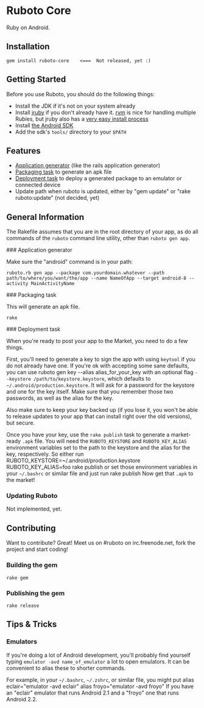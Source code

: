 Ruboto Core
=============

Ruby on Android.

Installation
-------

    gem install ruboto-core    <===  Not released, yet :)

Getting Started
---------------

Before you use Ruboto, you should do the following things:

* Install the JDK if it's not on your system already
* Install [jruby](http://jruby.org/) if you don't already have it. [rvm](http://rvm.beginrescueend.com/) is nice for handling multiple Rubies, but jruby also has a [very easy install process](http://jruby.org/#2)
* Install [the Android SDK](http://developer.android.com/sdk/index.html)
* Add the sdk's `tools/` directory to your `$PATH`

Features
-------

* [Application generator](#application_generator) (like the rails application generator)
* [Packaging task](#packaging_task) to generate an apk file
* [Deployment task](#deployment_task) to deploy a generated package to an emulator or connected device
* Update path when ruboto is updated, either by "gem update" or "rake ruboto:update" (not decided, yet)

General Information
------------------

The Rakefile assumes that you are in the root directory of your app, as do all commands of the `ruboto` command line utility, other than `ruboto gen app`.

<a name="application_generator">
### Application generator
</a>

Make sure the "android" command is in your path:

    ruboto.rb gen app --package com.yourdomain.whatever --path path/to/where/you/want/the/app --name NameOfApp --target android-8 --activity MainActivityName


<a name="packaging_task">
### Packaging task
</a>

This will generate an apk file.

    rake

<a name="deployment_task">
### Deployment task
</a>

When you're ready to post your app to the Market, you need to do a few things.

First, you'll need to generate a key to sign the app with using `keytool` if you do not already have one. If you're ok with accepting some sane defaults, you can use
    ruboto gen key --alias alias_for_your_key
with an optional flag `--keystore /path/to/keystore.keystore`, which defaults to `~/.android/production.keystore`. It will ask for a password for the keystore and one for the key itself. Make sure that you remember those two passwords, as well as the alias for the key. 

Also make sure to keep your key backed up (if you lose it, you won't be able to release updates to your app that can install right over the old versions), but secure.

Once you have your key, use the `rake publish` task to generate a market-ready `.apk` file. You will need the `RUBOTO_KEYSTORE` and `RUBOTO_KEY_ALIAS` environment variables set to the path to the keystore and the alias for the key, respectively. So either run
    RUBOTO_KEYSTORE=~/.android/production.keystore RUBOTO_KEY_ALIAS=foo rake publish
or set those environment variables in your `~/.bashrc` or similar file and just run
    rake publish
Now get that `.apk` to the market!

### Updating Ruboto

Not implemented, yet.


Contributing
------------

Want to contribute? Great! Meet us on #ruboto on irc.freenode.net, fork the project and start coding!

### Building the gem

    rake gem

### Publishing the gem

    rake release

Tips & Tricks
-------------

### Emulators

If you're doing a lot of Android development, you'll probably find yourself typing `emulator -avd name_of_emulator` a lot to open emulators. It can be convenient to alias these to shorter commands.

For example, in your `~/.bashrc`, `~/.zshrc`, or similar file, you might put
    alias eclair="emulator -avd eclair"
    alias froyo="emulator -avd froyo"
If you have an "eclair" emulator that runs Android 2.1 and a "froyo" one that runs Android 2.2.
